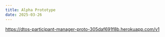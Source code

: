 ```yaml
---
title: Alpha Prototype
date: 2025-03-26
---
```


https://dtos-participant-manager-proto-305daf691f8b.herokuapp.com/v1
